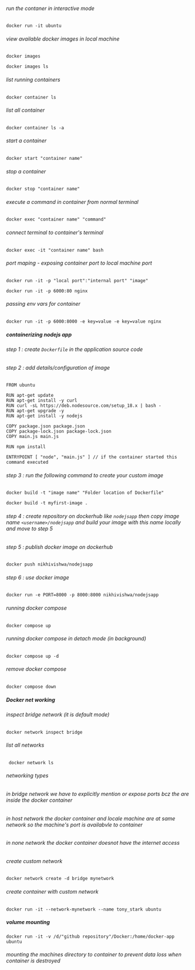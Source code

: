 ###### run the contaner in interactive mode
```
docker run -it ubuntu
```

###### view available docker images in local machine
```
docker images
```
```
docker images ls
```

###### list running containers
```
docker container ls
```

###### list all container
```
docker container ls -a
```

###### start a container
```
docker start "container name"
```

###### stop a container
```
docker stop "container name"
```

###### execute a command in container from normal terminal
```
docker exec "container name" "command"
```

###### connect terminal to container's terminal
```
docker exec -it "container name" bash
```

###### port maping - exposing container port to local machine port
```
docker run -it -p "local port":"internal port" "image"
```
```
docker run -it -p 6000:80 nginx
```

###### passing env vars for container
```
docker run -it -p 6000:8000 -e key=value -e key=value nginx
```

##### containerizing nodejs app

###### step 1 : create `Dockerfile` in the application source code

###### step 2 : add details/configuration of image
```
FROM ubuntu

RUN apt-get update
RUN apt-get install -y curl
RUN curl -sL https://deb.nodesource.com/setup_18.x | bash -
RUN apt-get upgrade -y
RUN apt-get install -y nodejs

COPY package.json package.json
COPY package-lock.json package-lock.json
COPY main.js main.js

RUN npm install

ENTRYPOINT [ "node", "main.js" ] // if the container started this command executed
```

###### step 3 : run the following command to create your custom image 
```
docker build -t "image name" "Folder location of Dockerfile"
```
```
docker build -t myfirst-image .
```

###### step 4 : create repository on dockerhub like `nodejsapp` then copy image name `<username>/nodejsapp` and build your image with this name locally and move to step 5

###### step 5 : publish docker image on dockerhub
```
docker push nikhivishwa/nodejsapp
```

###### step 6 : use docker image
```
docker run -e PORT=8000 -p 8000:8000 nikhivishwa/nodejsapp
```

###### running docker compose
```
docker compose up
```

###### running docker compose in detach mode (in background)
```
docker compose up -d
```

###### remove docker compose
```
docker compose down
```

##### Docker net working

###### inspect bridge network (it is default mode)
```
docker network inspect bridge
```

###### list all networks
```
 docker network ls
```
###### networking types

###### in bridge network we have to explicitly mention or expose ports bcz the are inside the docker container

###### in host network the docker container and locale machine are at same network so the machine's port is availabvle to container

###### in none network the docker container doesnot have the internet access

###### create custom network
```
docker network create -d bridge mynetwork
```

###### create container with custom network
```
docker run -it --network-mynetwork --name tony_stark ubuntu
```

##### volume mounting
```
docker run -it -v /d/"github repository"/Docker:/home/docker-app ubuntu
```

###### mounting the machines directory to container to prevent data loss when container is destroyed